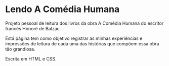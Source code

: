 # Lendo A Comédia Humana

Projeto pessoal de leitura dos livros da obra A Comédia Humana do escritor francês Honoré de Balzac.

Está página tem como objetivo registrar as minhas experiências e impressões de leitura de cada uma das histórias que compõem essa obra tão grandiosa. 

Escrita em HTML e CSS.
